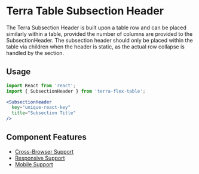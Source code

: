 # Terra Table Subsection Header

The Terra Subsection Header is built upon a table row and can be placed similarly within a table, provided the number of columns are provided to the SubsectionHeader. The subsection header should only be placed within the table via children when the header is static, as the actual row collapse is handled by the section.

## Usage

```jsx
import React from 'react';
import { SubsectionHeader } from 'terra-flex-table';

<SubsectionHeader
  key="unique-react-key"
  title="Subsection Title"
/>
```

## Component Features
* [Cross-Browser Support](https://github.com/cerner/terra-ui/blob/master/src/terra-dev-site/contributing/ComponentStandards.e.contributing.md#cross-browser-support)
* [Responsive Support](https://github.com/cerner/terra-ui/blob/master/src/terra-dev-site/contributing/ComponentStandards.e.contributing.md#responsive-support)
* [Mobile Support](https://github.com/cerner/terra-ui/blob/master/src/terra-dev-site/contributing/ComponentStandards.e.contributing.md#mobile-support)
